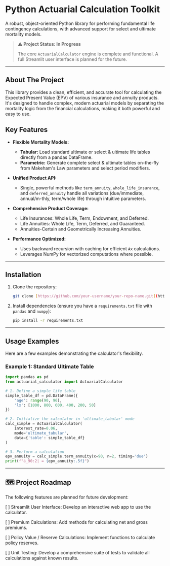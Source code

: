 # Python Actuarial Calculation Toolkit

A robust, object-oriented Python library for performing fundamental life contingency calculations, with advanced support for select and ultimate mortality models.

> **⚠️ Project Status: In Progress**
>
> The core `ActuarialCalculator` engine is complete and functional. A full Streamlit user interface is planned for the future.

---

## About The Project

This library provides a clean, efficient, and accurate tool for calculating the Expected Present Value (EPV) of various insurance and annuity products. It's designed to handle complex, modern actuarial models by separating the mortality logic from the financial calculations, making it both powerful and easy to use.

## Key Features

* **Flexible Mortality Models:**
    * **Tabular:** Load standard ultimate or select & ultimate life tables directly from a pandas DataFrame.
    * **Parametric:** Generate complete select & ultimate tables on-the-fly from Makeham's Law parameters and select period modifiers.

* **Unified Product API:**
    * Single, powerful methods like `term_annuity`, `whole_life_insurance`, and `deferred_annuity` handle all variations (due/immediate, annual/m-thly, term/whole life) through intuitive parameters.

* **Comprehensive Product Coverage:**
    * Life Insurances: Whole Life, Term, Endowment, and Deferred.
    * Life Annuities: Whole Life, Term, Deferred, and Guaranteed.
    * Annuities-Certain and Geometrically Increasing Annuities.

* **Performance Optimized:**
    * Uses backward recursion with caching for efficient `Ax` calculations.
    * Leverages NumPy for vectorized computations where possible.

---

## Installation

1.  Clone the repository:
    ```sh
    git clone [https://github.com/your-username/your-repo-name.git](https://github.com/your-username/your-repo-name.git)
    ```
2.  Install dependencies (ensure you have a `requirements.txt` file with `pandas` and `numpy`):
    ```sh
    pip install -r requirements.txt
    ```

---

## Usage Examples

Here are a few examples demonstrating the calculator's flexibility.

### Example 1: Standard Ultimate Table

```python
import pandas as pd
from actuarial_calculator import ActuarialCalculator

# 1. Define a simple life table
simple_table_df = pd.DataFrame({
    'age': range(90, 96),
    'lx': [1000, 800, 600, 400, 200, 50]
})

# 2. Initialize the calculator in 'ultimate_tabular' mode
calc_simple = ActuarialCalculator(
    interest_rate=0.06,
    mode='ultimate_tabular',
    data={'table': simple_table_df}
)

# 3. Perform a calculation
epv_annuity = calc_simple.term_annuity(x=90, n=2, timing='due')
print(f"ä_90:2| = {epv_annuity:.5f}")
```
---
## 🗺️ Project Roadmap
The following features are planned for future development:

[ ] Streamlit User Interface: Develop an interactive web app to use the calculator.

[ ] Premium Calculations: Add methods for calculating net and gross premiums.

[ ] Policy Value / Reserve Calculations: Implement functions to calculate policy reserves.

[ ] Unit Testing: Develop a comprehensive suite of tests to validate all calculations against known results.